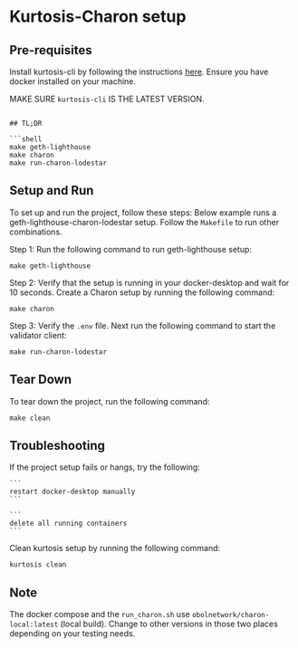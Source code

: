 # Kurtosis-Charon setup
## Pre-requisites

Install kurtosis-cli by following the instructions [here](https://docs.kurtosis.com/install).
Ensure you have docker installed on your machine.

MAKE SURE `kurtosis-cli` IS THE LATEST VERSION.

```shell

## TL;DR

```shell
make geth-lighthouse
make charon
make run-charon-lodestar
```

## Setup and Run

To set up and run the project, follow these steps:
Below example runs a geth-lighthouse-charon-lodestar setup.
Follow the `Makefile` to run other combinations.

Step 1: Run the following command to run geth-lighthouse setup:
    
```shell
make geth-lighthouse
```

Step 2: Verify that the setup is running in your docker-desktop and wait for 10 seconds. Create a Charon setup by running the following command:
    
```shell
make charon
```

Step 3: Verify the `.env` file. Next run the following command to start the validator client:
    
```shell
make run-charon-lodestar
```

## Tear Down

To tear down the project, run the following command:

```shell
make clean
```

## Troubleshooting
If the project setup fails or hangs, try the following:

    ```
    restart docker-desktop manually
    ```
    
    ```
    delete all running containers
    ```
    
Clean kurtosis setup by running the following command:

```shell
kurtosis clean
```

## Note

The docker compose and the `run_charon.sh` use `obolnetwork/charon-local:latest` (local build). 
Change to other versions in those two places depending on your testing needs.
